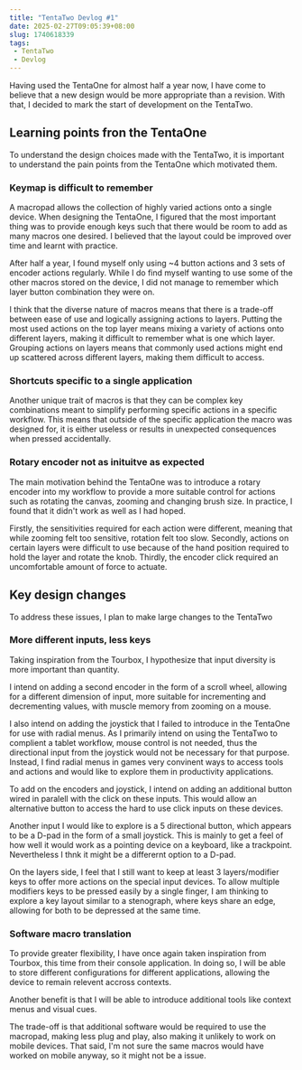 ```yaml
---
title: "TentaTwo Devlog #1"
date: 2025-02-27T09:05:39+08:00
slug: 1740618339
tags:
 - TentaTwo
 - Devlog
---
```


Having used the TentaOne for almost half a year now, I have come to believe that a new design would be more appropriate than a revision. 
With that, I decided to mark the start of development on the TentaTwo.

## Learning points fron the TentaOne

To understand the design choices made with the TentaTwo, it is important to understand the pain points from the TentaOne which motivated them.

### Keymap is difficult to remember

A macropad allows the collection of highly varied actions onto a single device.
When designing the TentaOne, I figured that the most important thing was to provide enough keys such that there would be room to add as many macros one desired.
I believed that the layout could be improved over time and learnt with practice.

After half a year, I found myself only using ~4 button actions and 3 sets of encoder actions regularly.
While I do find myself wanting to use some of the other macros stored on the device, I did not manage to remember which layer button combination they were on.

I think that the diverse nature of macros means that there is a trade-off between ease of use and logically assigning actions to layers.
Putting the most used actions on the top layer means mixing a variety of actions onto different layers, making it difficult to remember what is one which layer.
Grouping actions on layers means that commonly used actions might end up scattered across different layers, making them difficult to access.

### Shortcuts specific to a single application

Another unique trait of macros is that they can be complex key combinations meant to simplify performing specific actions in a specific workflow.
This means that outside of the specific application the macro was designed for, it is either useless or results in unexpected consequences when pressed accidentally.

### Rotary encoder not as inituitve as expected

The main motivation behind the TentaOne was to introduce a rotary encoder into my workflow to provide a more suitable control for actions such as rotating the canvas, zooming and changing brush size.
In practice, I found that it didn't work as well as I had hoped.

Firstly, the sensitivities required for each action were different, meaning that while zooming felt too sensitive, rotation felt too slow.
Secondly, actions on certain layers were difficult to use because of the hand position required to hold the layer and rotate the knob.
Thirdly, the encoder click required an uncomfortable amount of force to actuate. 

## Key design changes

To address these issues, I plan to make large changes to the TentaTwo

### More different inputs, less keys

Taking inspiration from the Tourbox, I hypothesize that input diversity is more important than quantity.

I intend on adding a second encoder in the form of a scroll wheel, allowing for a different dimension of input, more suitable for incrementing and decrementing values, with muscle memory from zooming on a mouse.

I also intend on adding the joystick that I failed to introduce in the TentaOne for use with radial menus.
As I primarily intend on using the TentaTwo to complient a tablet workflow, mouse control is not needed, thus the directional input from the joystick would not be necessary for that purpose.
Instead, I find radial menus in games very convinent ways to access tools and actions and would like to explore them in productivity applications.

To add on the encoders and joystick, I intend on adding an additional button wired in paralell with the click on these inputs.
This would allow an alternative button to access the hard to use click inputs on these devices.

Another input I would like to explore is a 5 directional button, which appears to be a D-pad in the form of a small joystick.
This is mainly to get a feel of how well it would work as a pointing device on a keyboard, like a trackpoint.
Nevertheless I thnk it might be a differernt option to a D-pad.

On the layers side, I feel that I still want to keep at least 3 layers/modifier keys to offer more actions on the special input devices.
To allow multiple modifiers keys to be pressed easily by a single finger, I am thinking to explore a key layout similar to a stenograph, where keys share an edge, allowing for both to be depressed at the same time.

### Software macro translation

To provide greater flexibility, I have once again taken inspiration from Tourbox, this time from their console application.
In doing so, I will be able to store different configurations for different applications, allowing the device to remain relevent accross contexts.

Another benefit is that I will be able to introduce additional tools like context menus and visual cues.

The trade-off is that additional software would be required to use the macropad, making less plug and play, also making it unlikely to work on mobile devices.
That said, I'm not sure the same macros would have worked on mobile anyway, so it might not be a issue.
